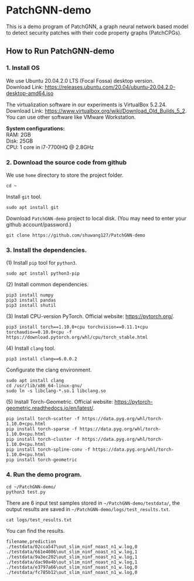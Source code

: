 # PatchGNN-demo

This is a demo program of PatchGNN, a graph neural network based model to detect security patches with their code property graphs (PatchCPGs).

## How to Run PatchGNN-demo

### 1. Install OS

We use Ubuntu 20.04.2.0 LTS (Focal Fossa) desktop version. \
Download Link: https://releases.ubuntu.com/20.04/ubuntu-20.04.2.0-desktop-amd64.iso

The virtualization software in our experiments is VirtualBox 5.2.24. \
Download Link: https://www.virtualbox.org/wiki/Download_Old_Builds_5_2. \
You can use other software like VMware Workstation.

**System configurations:**\
RAM: 2GB\
Disk: 25GB\
CPU: 1 core in i7-7700HQ @ 2.8GHz

### 2. Download the source code from github

We use `home` directory to store the project folder.

```shell scripts
cd ~
```

Install `git` tool.

```shell scripts
sudo apt install git
```

Download `PatchGNN-demo` project to local disk. (You may need to enter your github account/password.)

```shell scripts
git clone https://github.com/shuwang127/PatchGNN-demo
```


### 3. Install the dependencies.

(1) Install `pip` tool for `python3`.

```shell scripts
sudo apt install python3-pip
```

(2) Install common dependencies.

```shell scripts
pip3 install numpy
pip3 install pandas
pip3 install shutil
```

(3) Install CPU-version PyTorch. Official website: https://pytorch.org/.

```shell scripts
pip3 install torch==1.10.0+cpu torchvision==0.11.1+cpu torchaudio==0.10.0+cpu -f https://download.pytorch.org/whl/cpu/torch_stable.html
```

(4) Install `clang` tool.

```shell scripts
pip3 install clang==6.0.0.2
```

Configurate the clang environment.

```shell scripts
sudo apt install clang
cd /usr/lib/x86_64-linux-gnu/
sudo ln -s libclang-*.so.1 libclang.so
```

(5) Install Torch-Geometric. Official website: https://pytorch-geometric.readthedocs.io/en/latest/.

```shell scripts
pip install torch-scatter -f https://data.pyg.org/whl/torch-1.10.0+cpu.html
pip install torch-sparse -f https://data.pyg.org/whl/torch-1.10.0+cpu.html
pip install torch-cluster -f https://data.pyg.org/whl/torch-1.10.0+cpu.html
pip install torch-spline-conv -f https://data.pyg.org/whl/torch-1.10.0+cpu.html
pip install torch-geometric
```

### 4. Run the demo program.

```shell scripts
cd ~/PatchGNN-demo/
python3 test.py
```

There are 6 input test samples stored in `~/PatchGNN-demo/testdata/`, the output results are saved in `~/PatchGNN-demo/logs/test_results.txt`.

```shell scripts
cat logs/test_results.txt
```

You can find the results.

```shell scripts
filename,prediction
./testdata/02cca547\out_slim_ninf_noast_n1_w.log,0
./testdata/661e4086\out_slim_ninf_noast_n1_w.log,1
./testdata/9a3ec202\out_slim_ninf_noast_n1_w.log,1
./testdata/dac90a4b\out_slim_ninf_noast_n1_w.log,1
./testdata/e3797a66\out_slim_ninf_noast_n1_w.log,0
./testdata/fc785b12\out_slim_ninf_noast_n1_w.log,0
```
